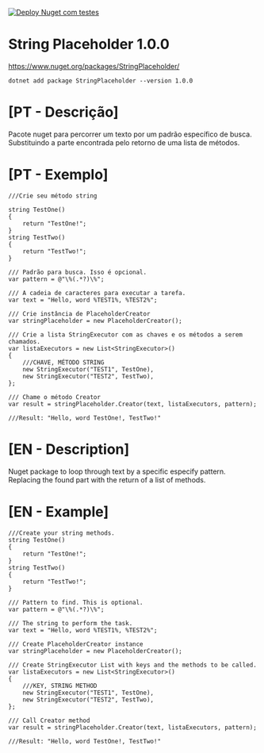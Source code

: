 [![Deploy Nuget com testes](https://github.com/brutalzinn/string-placeholder/actions/workflows/deploy.yml/badge.svg)](https://github.com/brutalzinn/string-placeholder/actions/workflows/deploy.yml)

# String Placeholder 1.0.0

https://www.nuget.org/packages/StringPlaceholder/

```
dotnet add package StringPlaceholder --version 1.0.0
```

# [PT - Descrição]

Pacote nuget para percorrer um texto por um padrão específico de busca. Substituindo a parte encontrada pelo retorno de uma lista de métodos.


# [PT - Exemplo]

```
///Crie seu método string

string TestOne()
{
    return "TestOne!";
}
string TestTwo()
{
    return "TestTwo!";
}

/// Padrão para busca. Isso é opcional.
var pattern = @"\%(.*?)\%";

/// A cadeia de caracteres para executar a tarefa.
var text = "Hello, word %TEST1%, %TEST2%";

/// Crie instância de PlaceholderCreator
var stringPlaceholder = new PlaceholderCreator();

/// Crie a lista StringExecutor com as chaves e os métodos a serem chamados.
var listaExecutors = new List<StringExecutor>()
{
  	///CHAVE, MÉTODO STRING
    new StringExecutor("TEST1", TestOne),
    new StringExecutor("TEST2", TestTwo),
};

/// Chame o método Creator
var result = stringPlaceholder.Creator(text, listaExecutors, pattern);

///Result: "Hello, word TestOne!, TestTwo!"
```

# [EN - Description]

Nuget package to loop through text by a specific especify pattern. Replacing the found part with the return of a list of methods.

# [EN - Example]

```
///Create your string methods.
string TestOne()
{
    return "TestOne!";
}
string TestTwo()
{
    return "TestTwo!";
}

/// Pattern to find. This is optional.
var pattern = @"\%(.*?)\%";

/// The string to perform the task.
var text = "Hello, word %TEST1%, %TEST2%";

/// Create PlaceholderCreator instance
var stringPlaceholder = new PlaceholderCreator();

/// Create StringExecutor List with keys and the methods to be called.
var listaExecutors = new List<StringExecutor>()
{
  	///KEY, STRING METHOD
    new StringExecutor("TEST1", TestOne),
    new StringExecutor("TEST2", TestTwo),
};

/// Call Creator method
var result = stringPlaceholder.Creator(text, listaExecutors, pattern);

///Result: "Hello, word TestOne!, TestTwo!"
```